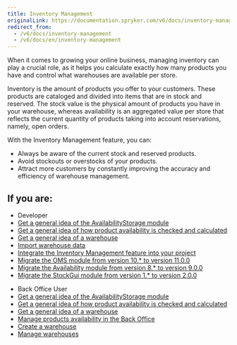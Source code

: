 ```yaml
---
title: Inventory Management
originalLink: https://documentation.spryker.com/v6/docs/inventory-management
redirect_from:
  - /v6/docs/inventory-management
  - /v6/docs/en/inventory-management
---
```


When it comes to growing your online business, managing inventory can play a crucial role, as it helps you calculate exactly how many products you have and control what warehouses are available per store. 

Inventory is the amount of products you offer to your customers. These products are cataloged and divided into items that are in stock and reserved. The stock value is the physical amount of products you have in your warehouse, whereas availability is an aggregated value per store that reflects the current quantity of products taking into account reservations, namely, open orders.

With the Inventory Management feature, you can:

* Always be aware of the current stock and reserved products.
* Avoid stockouts or overstocks of your products.
* Attract more customers by constantly improving the accuracy and efficiency of warehouse management.

## If you are:

<div class="mr-container">
    <div class="mr-list-container">
        <!-- col1 -->
        <div class="mr-col">
            <ul class="mr-list mr-list-green">
                <li class="mr-title">Developer</li>
                <li><a href="https://documentation.spryker.com/docs/reference-informaton-availabilitystorage-module-overview" class="mr-link">Get a general idea of the AvailabilityStorage module</a></li>
                                <li><a href="https://documentation.spryker.com/docs/stock-availability-management" class="mr-link">Get a general idea of how product availability is checked and calculated</a></li>
                                 <li><a href="https://documentation.spryker.com/docs/warehouse" class="mr-link">Get a general idea of a warehouse</a></li>
                <li><a href="https://documentation.spryker.com/docs/ht-import-warehouse-data" class="mr-link">Import warehouse data </a></li>
                <li><a href="https://documentation.spryker.com/docs/inventory-management-feature-integration" class="mr-link">Integrate the Inventory Management feature into your project</a></li>
                <li><a href="https://documentation.spryker.com/docs/mg-oms" class="mr-link">Migrate the OMS module from version 10.* to version 11.0.0</a></li>
               <li><a href="https://documentation.spryker.com/docs/mg-availability" class="mr-link">Migrate the Availability module from version 8.* to version 9.0.0</a></li>                
               <li><a href="https://documentation.spryker.com/docs/mg-stockgui" class="mr-link"> Migrate the StockGui module from version 1.* to version 2.0.0</a></li>                
            </ul>
        </div>
        <!-- col2 -->
        <div class="mr-col">
            <ul class="mr-list mr-list-blue">
                <li class="mr-title"> Back Office User</li>
                <li><a href="https://documentation.spryker.com/docs/reference-informaton-availabilitystorage-module-overview" class="mr-link">Get a general idea of the AvailabilityStorage module</a></li>
                                <li><a href="https://documentation.spryker.com/docs/stock-availability-management" class="mr-link">Get a general idea of how product availability is checked and calculated</a></li>
                                 <li><a href="https://documentation.spryker.com/docs/warehouse" class="mr-link">Get a general idea of a warehouse</a></li>
                <li><a href="https://documentation.spryker.com/docs/managing-products-availability" class="mr-link">Manage products availability in the Back Office</a></li>
                <li><a href="https://documentation.spryker.com/docs/creating-a-warehouse" class="mr-link">Create a warehouse</a></li>
                <li><a href="https://documentation.spryker.com/docs/managing-warehouses
" class="mr-link">Manage warehouses</a>                
            </ul>
        </div>
    </div>
</div>
